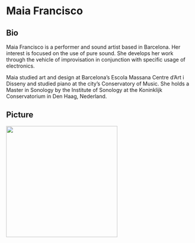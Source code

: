 # Maia Francisco

## Bio

Maia Francisco is a performer and sound artist based in Barcelona. Her interest is focused on the use of pure sound. She develops her work through the vehicle of improvisation in conjunction with specific usage of electronics.

Maia studied art and design at Barcelona’s Escola Massana Centre d’Art i Disseny and studied piano at the city’s Conservatory of Music. She holds a Master in Sonology by the Institute of Sonology at the Koninklijk Conservatorium in Den Haag, Nederland.

## Picture

<img src="maia-francisco.jpg" width="300">
